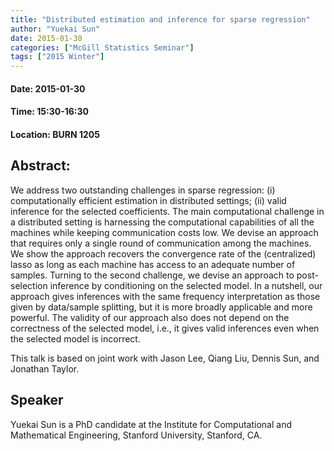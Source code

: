 ```yaml
---
title: "Distributed estimation and inference for sparse regression"
author: "Yuekai Sun"
date: 2015-01-30
categories: ["McGill Statistics Seminar"]
tags: ["2015 Winter"]
---
```


#### Date: 2015-01-30
#### Time: 15:30-16:30
#### Location: BURN 1205

## Abstract:

	
We address two outstanding challenges in sparse regression: (i) computationally efficient estimation in distributed settings; (ii) valid inference for the selected coefficients. The main computational challenge in a distributed setting is harnessing the computational capabilities of all the machines while keeping communication costs low. We devise an approach that requires only a single round of communication among the machines. We show the approach recovers the convergence rate of the (centralized) lasso as long as each machine has access to an adequate number of samples. Turning to the second challenge, we devise an approach to post-selection inference by conditioning on the selected model. In a nutshell, our approach gives inferences with the same frequency interpretation as those given by data/sample splitting, but it is more broadly applicable and more powerful. The validity of our approach also does not depend on the correctness of the selected model, i.e., it gives valid inferences even when the selected model is incorrect.

This talk is based on joint work with Jason Lee, Qiang Liu, Dennis Sun, and Jonathan Taylor.




## Speaker

Yuekai Sun is a PhD candidate at the Institute for Computational and Mathematical Engineering, Stanford University, Stanford, CA.

